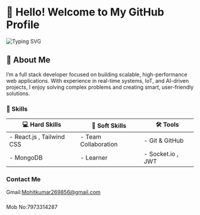 # 👋 Hello! Welcome to My GitHub Profile
![Typing SVG](https://readme-typing-svg.herokuapp.com?font=comfortaa&color=ffffff&size=24&width=500&lines=💻MERN+Stack+Devlopment;🧑‍💻Data+Structure;IOT+Devlopment)

## 🌟 About Me
I’m a full stack developer focused on building scalable, high-performance web applications. With experience in real-time systems, IoT, and AI-driven projects, I enjoy solving complex problems and creating smart, user-friendly solutions.

### 🚀 Skills  
| 💻 Hard Skills | 🤝 Soft Skills | 🛠️ Tools |  
|--------------|--------------|-----------|  
| - React.js , Tailwind CSS | - Team Collaboration  | - Git & GitHub | - JavaScript | - Problem-Solving | - Postman , Cloudinary , Shadcn , DaisyUI , Bootstrap | - Strong Communication | - Redux, ContextApi , RTK | - Leadership | - Node.js, Express.js, Next.js  | - Adaptability  | - vsCode & Cursor & Github Co-Pilot
| - MongoDB | - Learner  | - Socket.io , JWT| 




### Contact Me
Gmail:Mohitkumar269856@gmail.com
###
Mob No:7973314287 
###

